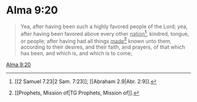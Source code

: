# Alma 9:20

> Yea, after having been such a highly favored people of the Lord; yea, after having been favored above every other <u>nation</u>[^a], kindred, tongue, or people; after having had all things <u>made</u>[^b] known unto them, according to their desires, and their faith, and prayers, of that which has been, and which is, and which is to come;

[Alma 9:20](https://www.churchofjesuschrist.org/study/scriptures/bofm/alma/9?lang=eng&id=p20#p20)


[^a]: [[2 Samuel 7.23|2 Sam. 7:23]]; [[Abraham 2.9|Abr. 2:9]].  
[^b]: [[Prophets, Mission of|TG Prophets, Mission of]].  
